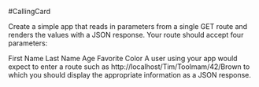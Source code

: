 #CallingCard

Create a simple app that reads in parameters from a single GET route and renders the values with a JSON response. Your route should accept four parameters:

First Name
Last Name
Age
Favorite Color
A user using your app would expect to enter a route such as http://localhost/Tim/Toolmam/42/Brown to which you should display the appropriate information as a JSON response.